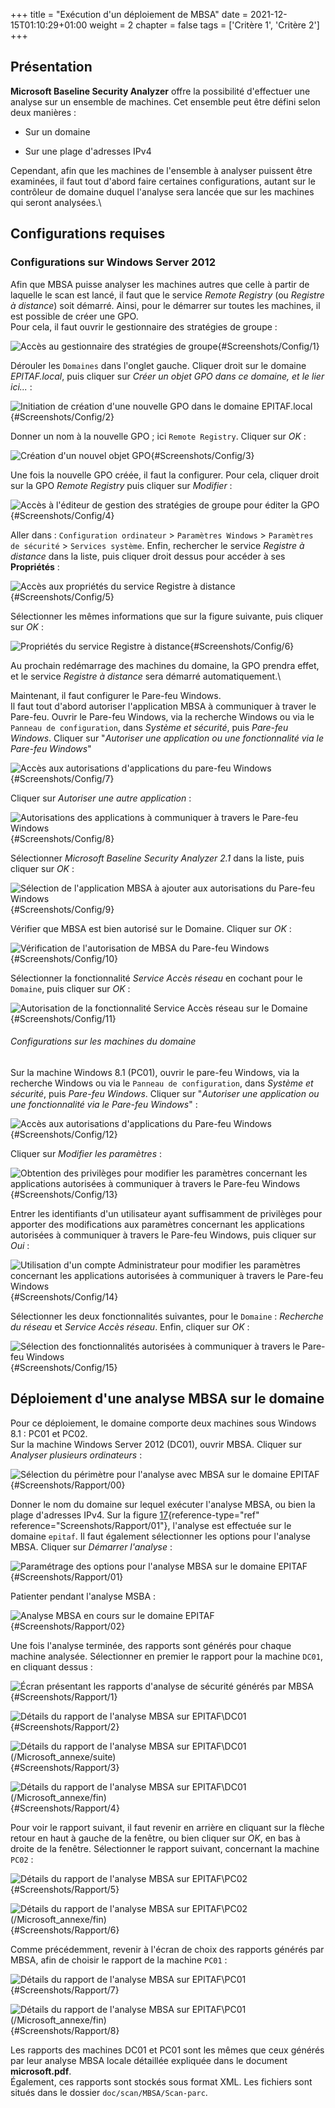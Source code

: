 +++
title = "Exécution d'un déploiement de MBSA"
date = 2021-12-15T01:10:29+01:00
weight = 2
chapter = false
tags = ['Critère 1', 'Critère 2']
+++

## Présentation

**Microsoft Baseline Security Analyzer** offre la possibilité
d'effectuer une analyse sur un ensemble de machines. Cet ensemble peut
être défini selon deux manières :

-   Sur un domaine

-   Sur une plage d'adresses IPv4

Cependant, afin que les machines de l'ensemble à analyser puissent être
examinées, il faut tout d'abord faire certaines configurations, autant
sur le contrôleur de domaine duquel l'analyse sera lancée que sur les
machines qui seront analysées.\

## Configurations requises

### Configurations sur Windows Server 2012

Afin que MBSA puisse analyser les machines autres que celle à partir de
laquelle le scan est lancé, il faut que le service *Remote Registry* (ou
*Registre à distance*) soit démarré. Ainsi, pour le démarrer sur toutes
les machines, il est possible de créer une GPO.\
Pour cela, il faut ouvrir le gestionnaire des stratégies de groupe :


![Accès au gestionnaire des stratégies de
groupe](Microsoft_annexe/Screenshots/Config/Config-1.png){#Screenshots/Config/1}


Dérouler les `Domaines` dans l'onglet gauche. Cliquer droit sur le
domaine *EPITAF.local*, puis cliquer sur *Créer un objet GPO dans ce
domaine, et le lier ici\...* :


![Initiation de création d'une nouvelle GPO dans le domaine
`EPITAF.local`](Microsoft_annexe/Screenshots/Config/Config-2.png){#Screenshots/Config/2}


Donner un nom à la nouvelle GPO ; ici `Remote Registry`. Cliquer sur
*OK* :


![Création d'un nouvel objet
GPO](Microsoft_annexe/Screenshots/Config/Config-3.png){#Screenshots/Config/3}


Une fois la nouvelle GPO créée, il faut la configurer. Pour cela,
cliquer droit sur la GPO *Remote Registry* puis cliquer sur *Modifier* :


![Accès à l'éditeur de gestion des stratégies de groupe pour éditer la
GPO](Microsoft_annexe/Screenshots/Config/Config-4.png){#Screenshots/Config/4}


Aller dans : `Configuration ordinateur` \> `Paramètres Windows` \>
`Paramètres de sécurité` \> `Services système`. Enfin, rechercher le
service *Registre à distance* dans la liste, puis cliquer droit dessus
pour accéder à ses **Propriétés** :


![Accès aux propriétés du service
`Registre à distance`](Microsoft_annexe/Screenshots/Config/Config-5.png){#Screenshots/Config/5}


Sélectionner les mêmes informations que sur la figure suivante, puis
cliquer sur *OK* :


![Propriétés du service
`Registre à distance`](Microsoft_annexe/Screenshots/Config/Config-6.png){#Screenshots/Config/6}


Au prochain redémarrage des machines du domaine, la GPO prendra effet,
et le service *Registre à distance* sera démarré automatiquement.\

Maintenant, il faut configurer le Pare-feu Windows.\
Il faut tout d'abord autoriser l'application MBSA à communiquer à traver
le Pare-feu. Ouvrir le Pare-feu Windows, via la recherche Windows ou via
le `Panneau de configuration`, dans *Système et sécurité*, puis
*Pare-feu Windows*. Cliquer sur \"*Autoriser une application ou une
fonctionnalité via le Pare-feu Windows*\"


![Accès aux autorisations d'applications du pare-feu
Windows](Microsoft_annexe/Screenshots/Config/Config-7.png){#Screenshots/Config/7}


Cliquer sur *Autoriser une autre application* :


![Autorisations des applications à communiquer à travers le Pare-feu
Windows](Microsoft_annexe/Screenshots/Config/Config-8.png){#Screenshots/Config/8}


Sélectionner *Microsoft Baseline Security Analyzer 2.1* dans la liste,
puis cliquer sur *OK* :


![Sélection de l'application MBSA à ajouter aux autorisations du
Pare-feu
Windows](Microsoft_annexe/Screenshots/Config/Config-9.png){#Screenshots/Config/9}


Vérifier que MBSA est bien autorisé sur le Domaine. Cliquer sur *OK* :


![Vérification de l'autorisation de MBSA du Pare-feu
Windows](Microsoft_annexe/Screenshots/Config/Config-10.png){#Screenshots/Config/10}


Sélectionner la fonctionnalité *Service Accès réseau* en cochant pour le
`Domaine`, puis cliquer sur *OK* :


![Autorisation de la fonctionnalité *Service Accès réseau* sur le
Domaine](Microsoft_annexe/Screenshots/Config/Config-11.png){#Screenshots/Config/11}


###### Configurations sur les machines du domaine

Sur la machine Windows 8.1 (PC01), ouvrir le pare-feu Windows, via la
recherche Windows ou via le `Panneau de configuration`, dans *Système et
sécurité*, puis *Pare-feu Windows*. Cliquer sur \"*Autoriser une
application ou une fonctionnalité via le Pare-feu Windows*\" :


![Accès aux autorisations d'applications du Pare-feu
Windows](Microsoft_annexe/Screenshots/Config/Config-12.png){#Screenshots/Config/12}


Cliquer sur *Modifier les paramètres* :


![Obtention des privilèges pour modifier les paramètres concernant les
applications autorisées à communiquer à travers le Pare-feu
Windows](Microsoft_annexe/Screenshots/Config/Config-13.png){#Screenshots/Config/13}


Entrer les identifiants d'un utilisateur ayant suffisamment de
privilèges pour apporter des modifications aux paramètres concernant les
applications autorisées à communiquer à travers le Pare-feu Windows,
puis cliquer sur *Oui* :


![Utilisation d'un compte Administrateur pour modifier les paramètres
concernant les applications autorisées à communiquer à travers le
Pare-feu
Windows](Microsoft_annexe/Screenshots/Config/Config-14.png){#Screenshots/Config/14}


Sélectionner les deux fonctionnalités suivantes, pour le `Domaine` :
*Recherche du réseau* et *Service Accès réseau*. Enfin, cliquer sur *OK*
:


![Sélection des fonctionnalités autorisées à communiquer à travers le
Pare-feu
Windows](Microsoft_annexe/Screenshots/Config/Config-15.png){#Screenshots/Config/15}


## Déploiement d'une analyse MBSA sur le domaine

Pour ce déploiement, le domaine comporte deux machines sous Windows 8.1
: PC01 et PC02.\
Sur la machine Windows Server 2012 (DC01), ouvrir MBSA. Cliquer sur
*Analyser plusieurs ordinateurs* :


![Sélection du périmètre pour l'analyse avec MBSA sur le domaine
`EPITAF`](Microsoft_annexe/Screenshots/Rapport/Rapport-0-0.png){#Screenshots/Rapport/00}


Donner le nom du domaine sur lequel exécuter l'analyse MBSA, ou bien la
plage d'adresses IPv4. Sur la figure
[17](Microsoft_annexe/#Screenshots/Rapport/01){reference-type="ref"
reference="Screenshots/Rapport/01"}, l'analyse est effectuée sur le
domaine `epitaf`. Il faut également sélectionner les options pour
l'analyse MBSA. Cliquer sur *Démarrer l'analyse* :


![Paramétrage des options pour l'analyse MBSA sur le domaine
`EPITAF`](Microsoft_annexe/Screenshots/Rapport/Rapport-0-1.png){#Screenshots/Rapport/01}


Patienter pendant l'analyse MSBA :


![Analyse MBSA en cours sur le domaine
`EPITAF`](Microsoft_annexe/Screenshots/Rapport/Rapport-0-2.png){#Screenshots/Rapport/02}


Une fois l'analyse terminée, des rapports sont générés pour chaque
machine analysée. Sélectionner en premier le rapport pour la machine
`DC01`, en cliquant dessus :


![Écran présentant les rapports d'analyse de sécurité générés par
MBSA](Microsoft_annexe/Screenshots/Rapport/Rapport-1.png){#Screenshots/Rapport/1}



![Détails du rapport de l'analyse MBSA sur
`EPITAF\DC01`](Microsoft_annexe/Screenshots/Rapport/Rapport-2.png){#Screenshots/Rapport/2}



![Détails du rapport de l'analyse MBSA sur `EPITAF\DC01`
(/Microsoft_annexe/suite)](Screenshots/Rapport/Rapport-3.png){#Screenshots/Rapport/3}



![Détails du rapport de l'analyse MBSA sur `EPITAF\DC01`
(/Microsoft_annexe/fin)](Screenshots/Rapport/Rapport-4.png){#Screenshots/Rapport/4}


Pour voir le rapport suivant, il faut revenir en arrière en cliquant sur
la flèche retour en haut à gauche de la fenêtre, ou bien cliquer sur
*OK*, en bas à droite de la fenêtre. Sélectionner le rapport suivant,
concernant la machine `PC02` :


![Détails du rapport de l'analyse MBSA sur
`EPITAF\PC02`](Microsoft_annexe/Screenshots/Rapport/Rapport-5.png){#Screenshots/Rapport/5}



![Détails du rapport de l'analyse MBSA sur `EPITAF\PC02`
(/Microsoft_annexe/fin)](Screenshots/Rapport/Rapport-6.png){#Screenshots/Rapport/6}


Comme précédemment, revenir à l'écran de choix des rapports générés par
MBSA, afin de choisir le rapport de la machine `PC01` :


![Détails du rapport de l'analyse MBSA sur
`EPITAF\PC01`](Microsoft_annexe/Screenshots/Rapport/Rapport-7.png){#Screenshots/Rapport/7}



![Détails du rapport de l'analyse MBSA sur `EPITAF\PC01`
(/Microsoft_annexe/fin)](Screenshots/Rapport/Rapport-8.png){#Screenshots/Rapport/8}


Les rapports des machines DC01 et PC01 sont les mêmes que ceux générés
par leur analyse MBSA locale détaillée expliquée dans le document
**microsoft.pdf**.\
Également, ces rapports sont stockés sous format XML. Les fichiers sont
situés dans le dossier `doc/scan/MBSA/Scan-parc`.
